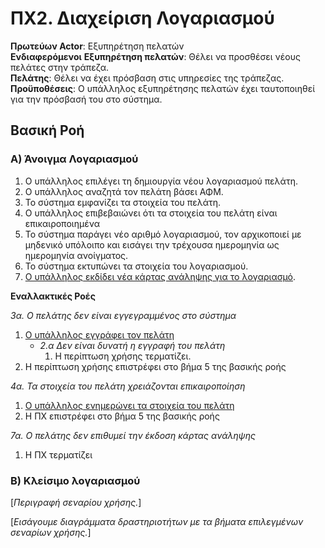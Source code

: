 # ΠΧ2. Διαχείριση Λογαριασμού

**Πρωτεύων Actor**: Εξυπηρέτηση πελατών  
**Ενδιαφερόμενοι**
**Εξυπηρέτηση πελατών**: Θέλει να προσθέσει νέους πελάτες στην τράπεζα.  
**Πελάτης**: Θέλει να έχει πρόσβαση στις υπηρεσίες της τράπεζας.  
**Προϋποθέσεις**: Ο υπάλληλος εξυπηρέτησης πελατών έχει ταυτοποιηθεί για την πρόσβασή του στο σύστημα.

## Βασική Ροή

### Α) Άνοιγμα Λογαριασμού
1. Ο υπάλληλος επιλέγει τη δημιουργία νέου λογαριασμού πελάτη.
2. Ο υπάλληλος αναζητά τον πελάτη βάσει ΑΦΜ.
3. Το σύστημα εμφανίζει τα στοιχεία του πελάτη.
4. Ο υπάλληλος επιβεβαιώνει ότι τα στοιχεία του πελάτη είναι επικαιροποιημένα
5. Το σύστημα παράγει νέο αριθμό λογαριασμού, τον αρχικοποιεί με μηδενικό υπόλοιπο και εισάγει την τρέχουσα ημερομηνία ως ημερομηνία ανοίγματος.
6. Το σύστημα εκτυπώνει τα στοιχεία του λογαριασμού.
7. [Ο υπάλληλος εκδίδει νέα κάρτας ανάληψης για το λογαριασμό](uc4-debit-card-management.md "Συμπερίληψη σεναρίου χρήσης [ΠΧ Έκδοση Κάρτας Ανάληψης]/[Έκδοση νέας κάρτας ανάληψης]").

**Εναλλακτικές Ροές**

*3α. Ο πελάτης δεν είναι εγγεγραμμένος στο σύστημα*
1. [Ο υπάλληλος εγγράφει τον πελάτη](uc3-client-management.md "Συμπερίληψη σεναρίου χρήσης [ΠΧ Διαχείριση Στοιχείων Πελάτη]/[Εγγραφή Νέου Πελάτη]") 
   * *2.α Δεν είναι δυνατή η εγγραφή του πελάτη*
        1. Η περίπτωση χρήσης τερματίζει.
2. Η περίπτωση χρήσης επιστρέφει στο βήμα 5 της βασικής ροής
   
*4α. Τα στοιχεία του πελάτη χρειάζονται επικαιροποίηση*
1. [Ο υπάλληλος ενημερώνει τα στοιχεία του πελάτη](uc3-client-management.md "Συμπερίληψη σεναρίου χρήσης [ΠΧ Διαχείριση Στοιχείων Πελάτη]/[Ενημέρωση Στοιχείων Πελάτη]")
2. Η ΠΧ επιστρέφει στο βήμα 5 της βασικής ροής
	
*7α. Ο πελάτης δεν επιθυμεί την έκδοση κάρτας ανάληψης*
1. Η ΠΧ τερματίζει

### Β) Κλείσιμο λογαριασμού

\[*Περιγραφή σεναρίου χρήσης.*\]

\[*Εισάγουμε διαγράμματα δραστηριοτήτων με τα βήματα επιλεγμένων σεναρίων χρήσης.*\]


